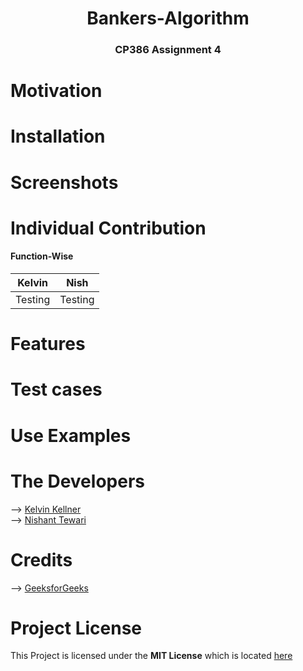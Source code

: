 <h1 align= "center"> Bankers-Algorithm</h1>
<h3 align= "center"> CP386 Assignment 4</h3>

# Motivation 

# Installation

# Screenshots 

# Individual Contribution 
#### Function-Wise
| Kelvin | Nish |
| -------- | -------- |
| Testing | Testing |   

# Features 

# Test cases

# Use Examples 

# The Developers
--> [Kelvin Kellner](https://github.com/kelvinkellner)<br/>
--> [Nishant Tewari](https://github.com/XSilviaX)<br/>  

# Credits
--> [GeeksforGeeks](https://www.geeksforgeeks.org/bankers-algorithm-in-operating-system-2/)<br/> 

# Project License
This Project is licensed under the **MIT License** which is located [here](https://github.com/kelvinkellner/Bankers-Algorithm/blob/51cdac26b261e5d1328c41437b065f31d17f4da9/LICENSE)